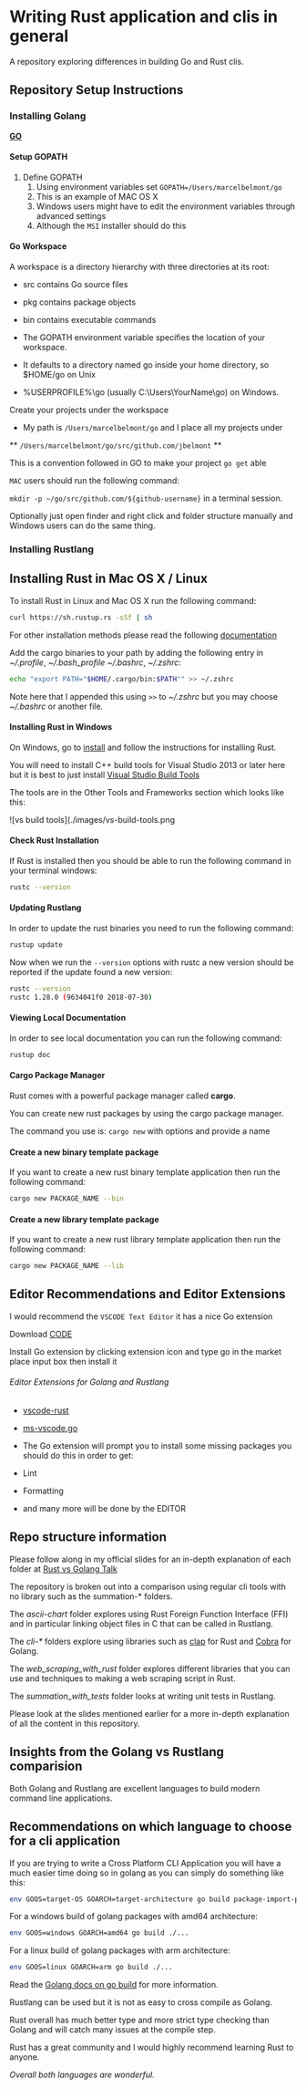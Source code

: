 # Writing Rust application and clis in general

A repository exploring differences in building Go and Rust clis.

## Repository Setup Instructions

### Installing Golang

**[GO](https://golang.org/doc/install)**

#### Setup GOPATH
1. Define GOPATH
    1. Using environment variables set `GOPATH=/Users/marcelbelmont/go`
    2. This is an example of MAC OS X
    3. Windows users might have to edit the environment variables through advanced settings
    4. Although the `MSI` installer should do this

#### Go Workspace

A workspace is a directory hierarchy with three directories at its root:

* src contains Go source files
* pkg contains package objects
* bin contains executable commands

* The GOPATH environment variable specifies the location of your workspace.
* It defaults to a directory named go inside your home directory, so $HOME/go on Unix
* %USERPROFILE%\go (usually C:\Users\YourName\go) on Windows.

Create your projects under the workspace

* My path is `/Users/marcelbelmont/go` and I place all my projects under

** `/Users/marcelbelmont/go/src/github.com/jbelmont` **

This is a convention followed in GO to make your project `go get` able

`MAC` users should run the following command:

`mkdir -p ~/go/src/github.com/${github-username}` in a terminal session.

Optionally just open finder and right click and folder structure manually
and Windows users can do the same thing.

### Installing Rustlang

## Installing Rust in Mac OS X / Linux

To install Rust in Linux and Mac OS X run the following command:

```bash
curl https://sh.rustup.rs -sSf | sh
```

For other installation methods please read the following [documentation](https://www.rust-lang.org/en-US/other-installers.html)

Add the cargo binaries to your path by adding the following entry in *~/.profile*, *~/.bash_profile* *~/.bashrc*, *~/.zshrc*:

```bash
echo "export PATH="$HOME/.cargo/bin:$PATH"" >> ~/.zshrc
```

Note here that I appended this using `>>` to *~/.zshrc* but you may choose *~/.bashrc* or another file.

#### Installing Rust in Windows

On Windows, go to [install](https://www.rust-lang.org/install.html) and follow the instructions for installing Rust. 

You will need to install C++ build tools for Visual Studio 2013 or later here but it is best to just install [Visual Studio Build Tools](https://visualstudio.microsoft.com/downloads/#build-tools-for-visual-studio-2017)

The tools are in the Other Tools and Frameworks section which looks like this:

![vs build tools](./images/vs-build-tools.png

#### Check Rust Installation

If Rust is installed then you should be able to run the following command in your terminal windows:

```bash
rustc --version
```

#### Updating Rustlang

In order to update the rust binaries you need to run the following command:

```bash
rustup update
```

Now when we run the `--version` options with rustc a new version should be reported if the update found a new version:

```bash
rustc --version
rustc 1.28.0 (9634041f0 2018-07-30)
```

#### Viewing Local Documentation

In order to see local documentation you can run the following command:

```bash
rustup doc
```

#### Cargo Package Manager

Rust comes with a powerful package manager called **cargo**.

You can create new rust packages by using the cargo package manager.

The command you use is: `cargo new` with options and provide a name

#### Create a new binary template package

If you want to create a new rust binary template application then run the following command:

```bash
cargo new PACKAGE_NAME --bin
```

#### Create a new library template package

If you want to create a new rust library template application then run the following command:

```bash
cargo new PACKAGE_NAME --lib
```

## Editor Recommendations and Editor Extensions

I would recommend the `VSCODE Text Editor` it has a nice Go extension

Download [CODE](https://code.visualstudio.com/)

Install Go extension by clicking extension icon and type go in the market place input box then install it

###### Editor Extensions for Golang and Rustlang

* [vscode-rust](https://marketplace.visualstudio.com/items?itemName=kalitaalexey.vscode-rust)
* [ms-vscode.go](https://code.visualstudio.com/docs/languages/go)

* The Go extension will prompt you to install some missing packages you should do this in order to get:

* Lint
* Formatting
* and many more will be done by the EDITOR

## Repo structure information

Please follow along in my official slides for an in-depth explanation of each folder at [Rust vs Golang Talk](https://slides.com/jbelmont80/rust-2#/)

The repository is broken out into a comparison using regular cli tools with no library such as the summation-* folders.

The *ascii-chart* folder explores using Rust Foreign Function Interface (FFI) and in particular linking object files in C that can be called in Rustlang.

The *cli-\** folders explore using libraries such as [clap](https://clap.rs/) for Rust and [Cobra](https://github.com/spf13/cobra) for Golang.

The *web_scraping_with_rust* folder explores different libraries that you can use and techniques to making a web scraping script in Rust.

The *summation_with_tests* folder looks at writing unit tests in Rustlang.

Please look at the slides mentioned earlier for a more in-depth explanation of all the content in this repository.

## Insights from the Golang vs Rustlang comparision

Both Golang and Rustlang are excellent languages to build modern command line applications.

## Recommendations on which language to choose for a cli application

If you are trying to write a Cross Platform CLI Application you will have a much easier time doing so in golang as you can simply do something like this:

```bash
env GOOS=target-OS GOARCH=target-architecture go build package-import-path
```

For a windows build of golang packages with amd64 architecture:

```bash
env GOOS=windows GOARCH=amd64 go build ./...
```

For a linux build of golang packages with arm architecture:

```bash
env GOOS=linux GOARCH=arm go build ./...
```

Read the [Golang docs on go build](https://golang.org/pkg/go/build/) for more information.

Rustlang can be used but it is not as easy to cross compile as Golang.

Rust overall has much better type and more strict type checking than Golang and will catch many issues at the compile step. 

Rust has a great community and I would highly recommend learning Rust to anyone.

*Overall both languages are wonderful.*
